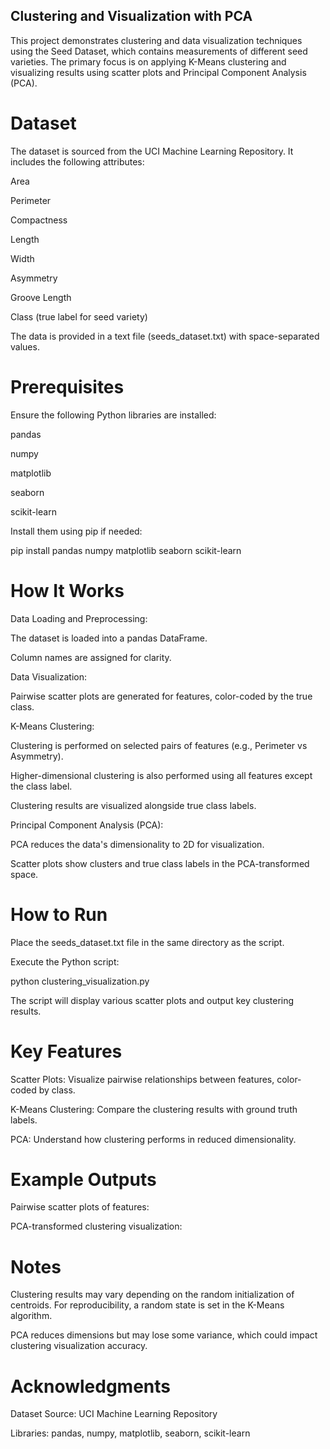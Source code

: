 ## Clustering and Visualization with PCA

This project demonstrates clustering and data visualization techniques using the Seed Dataset, which contains measurements of different seed varieties. The primary focus is on applying K-Means clustering and visualizing results using scatter plots and Principal Component Analysis (PCA).

# Dataset

The dataset is sourced from the UCI Machine Learning Repository. It includes the following attributes:

Area

Perimeter

Compactness

Length

Width

Asymmetry

Groove Length

Class (true label for seed variety)

The data is provided in a text file (seeds_dataset.txt) with space-separated values.

# Prerequisites

Ensure the following Python libraries are installed:

pandas

numpy

matplotlib

seaborn

scikit-learn

Install them using pip if needed:

pip install pandas numpy matplotlib seaborn scikit-learn

# How It Works

Data Loading and Preprocessing:

The dataset is loaded into a pandas DataFrame.

Column names are assigned for clarity.

Data Visualization:

Pairwise scatter plots are generated for features, color-coded by the true class.

K-Means Clustering:

Clustering is performed on selected pairs of features (e.g., Perimeter vs Asymmetry).

Higher-dimensional clustering is also performed using all features except the class label.

Clustering results are visualized alongside true class labels.

Principal Component Analysis (PCA):

PCA reduces the data's dimensionality to 2D for visualization.

Scatter plots show clusters and true class labels in the PCA-transformed space.

# How to Run

Place the seeds_dataset.txt file in the same directory as the script.

Execute the Python script:

python clustering_visualization.py

The script will display various scatter plots and output key clustering results.

# Key Features

Scatter Plots: Visualize pairwise relationships between features, color-coded by class.

K-Means Clustering: Compare the clustering results with ground truth labels.

PCA: Understand how clustering performs in reduced dimensionality.

# Example Outputs

Pairwise scatter plots of features:


PCA-transformed clustering visualization:


# Notes

Clustering results may vary depending on the random initialization of centroids. For reproducibility, a random state is set in the K-Means algorithm.

PCA reduces dimensions but may lose some variance, which could impact clustering visualization accuracy.

# Acknowledgments

Dataset Source: UCI Machine Learning Repository

Libraries: pandas, numpy, matplotlib, seaborn, scikit-learn
